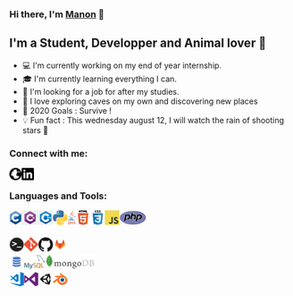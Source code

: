 ### Hi there, I'm [Manon][website] 👋

## I'm a Student, Developper and Animal lover :dog:
- :computer: I'm currently working on my end of year internship.
- :mortar_board: I'm currently learning everything I can.
- :mag_right: I'm looking for a job for after my studies.
- 🌱 I love exploring caves on my own and discovering new places 
- :goal_net: 2020 Goals : Survive !
- :bulb: Fun fact : This wednesday august 12, I will watch the rain of shooting stars :stars:

### Connect with me:
[<img align="left" alt="codeSTACKr.com" height="22px" src="https://raw.githubusercontent.com/iconic/open-iconic/master/svg/globe.svg" />][website]
[<img align="left" alt="codeSTACKr | LinkedIn" height="22px" src="./Images/linkedin.svg" />][linkedin]

<br />

### Languages and Tools:

[<img align="left" alt="C" height="26px" src="./Images/c.png" />][youtube]
[<img align="left" alt="C#" height="26px" src="./Images/csharp.png" />][youtube]
[<img align="left" alt="C++" height="26px" src="./Images/cpp.png" />][youtube]
[<img align="left" alt="Python" height="26px" src="./Images/python.png" />][youtube]
[<img align="left" alt="Java" height="26px" src="./Images/java.png" />][youtube]
[<img align="left" alt="HTML5" height="26px" src="./Images/html.png" />][youtube]
[<img align="left" alt="CSS3" height="26px" src="./Images/css.png" />][youtube]
[<img align="left" alt="JavaScript" height="26px" src="./Images/javascript.png" />][youtube]
[<img align="left" alt="PHP" height="26px" src="./Images/php.svg" />][youtube]

<br />
<br />

[<img align="left" alt="Terminal" height="26px" src="./Images/terminal.png" />][youtube]
[<img align="left" alt="Git" height="26px" src="./Images/git.png" />][youtube]
[<img align="left" alt="GitHub" height="26px" src="./Images/github.png" />][youtube]
[<img align="left" alt="GitLab" height="26px" src="./Images/gitlab.png" />][youtube]

<br />

[<img align="left" alt="SQL" height="26px" src="./Images/sql.png" />][youtube]
[<img align="left" alt="MySQL" height="26px" src="./Images/mysql.png" />][youtube]
[<img align="left" alt="MongoDB" height="26px" src="./Images/mongodb.png" />][youtube]

<br />

[<img align="left" alt="Visual Studio Code" height="26px" src="./Images/visual-studio-code.png" />][youtube]
[<img align="left" alt="Visual Studio" height="26px" src="./Images/visual-studio.png" />][youtube]
[<img align="left" alt="Unity" height="26px" src="./Images/unity.png" />][youtube]
[<img align="left" alt="Blender" height="26px" src="./Images/blender.png" />][youtube]

<br />
<br />

[website]: http://manonvessiot.epizy.com/
[linkedin]: https://www.linkedin.com/in/manon-vessiot-b5a054153
[youtube]: https://www.youtube.com